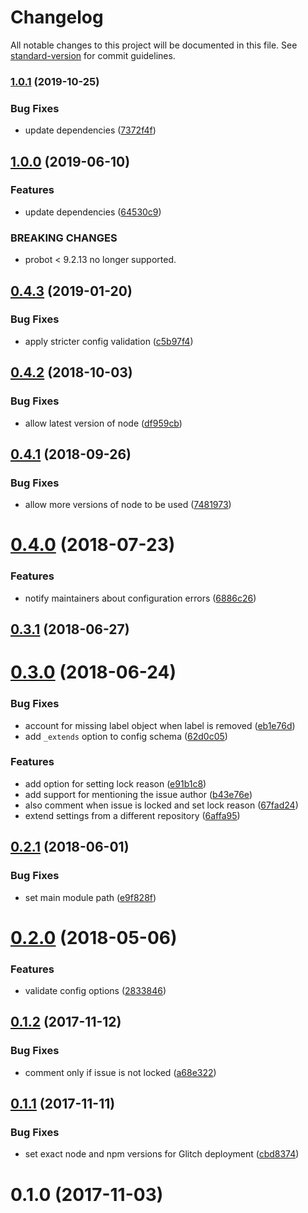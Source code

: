 # Changelog

All notable changes to this project will be documented in this file. See [standard-version](https://github.com/conventional-changelog/standard-version) for commit guidelines.

### [1.0.1](https://github.com/dessant/support-requests-app/compare/v1.0.0...v1.0.1) (2019-10-25)


### Bug Fixes

* update dependencies ([7372f4f](https://github.com/dessant/support-requests-app/commit/7372f4f530e0c33f1d20a91ec3ee54adf137ea35))

## [1.0.0](https://github.com/dessant/support-requests-app/compare/v0.4.3...v1.0.0) (2019-06-10)


### Features

* update dependencies ([64530c9](https://github.com/dessant/support-requests-app/commit/64530c9))


### BREAKING CHANGES

* probot < 9.2.13 no longer supported.



<a name="0.4.3"></a>
## [0.4.3](https://github.com/dessant/support-requests-app/compare/v0.4.2...v0.4.3) (2019-01-20)


### Bug Fixes

* apply stricter config validation ([c5b97f4](https://github.com/dessant/support-requests-app/commit/c5b97f4))



<a name="0.4.2"></a>
## [0.4.2](https://github.com/dessant/support-requests-app/compare/v0.4.1...v0.4.2) (2018-10-03)


### Bug Fixes

* allow latest version of node ([df959cb](https://github.com/dessant/support-requests-app/commit/df959cb))



<a name="0.4.1"></a>
## [0.4.1](https://github.com/dessant/support-requests-app/compare/v0.4.0...v0.4.1) (2018-09-26)


### Bug Fixes

* allow more versions of node to be used ([7481973](https://github.com/dessant/support-requests-app/commit/7481973))



<a name="0.4.0"></a>
# [0.4.0](https://github.com/dessant/support-requests-app/compare/v0.3.1...v0.4.0) (2018-07-23)


### Features

* notify maintainers about configuration errors ([6886c26](https://github.com/dessant/support-requests-app/commit/6886c26))



<a name="0.3.1"></a>
## [0.3.1](https://github.com/dessant/support-requests-app/compare/v0.3.0...v0.3.1) (2018-06-27)



<a name="0.3.0"></a>
# [0.3.0](https://github.com/dessant/support-requests-app/compare/v0.2.1...v0.3.0) (2018-06-24)


### Bug Fixes

* account for missing label object when label is removed ([eb1e76d](https://github.com/dessant/support-requests-app/commit/eb1e76d))
* add `_extends` option to config schema ([62d0c05](https://github.com/dessant/support-requests-app/commit/62d0c05))


### Features

* add option for setting lock reason ([e91b1c8](https://github.com/dessant/support-requests-app/commit/e91b1c8))
* add support for mentioning the issue author ([b43e76e](https://github.com/dessant/support-requests-app/commit/b43e76e))
* also comment when issue is locked and set lock reason ([67fad24](https://github.com/dessant/support-requests-app/commit/67fad24))
* extend settings from a different repository ([6affa95](https://github.com/dessant/support-requests-app/commit/6affa95))



<a name="0.2.1"></a>
## [0.2.1](https://github.com/dessant/support-requests-app/compare/v0.2.0...v0.2.1) (2018-06-01)


### Bug Fixes

* set main module path ([e9f828f](https://github.com/dessant/support-requests-app/commit/e9f828f))



<a name="0.2.0"></a>
# [0.2.0](https://github.com/dessant/support-requests-app/compare/v0.1.2...v0.2.0) (2018-05-06)


### Features

* validate config options ([2833846](https://github.com/dessant/support-requests-app/commit/2833846))



<a name="0.1.2"></a>
## [0.1.2](https://github.com/dessant/support-requests-app/compare/v0.1.1...v0.1.2) (2017-11-12)


### Bug Fixes

* comment only if issue is not locked ([a68e322](https://github.com/dessant/support-requests-app/commit/a68e322))



<a name="0.1.1"></a>
## [0.1.1](https://github.com/dessant/support-requests-app/compare/v0.1.0...v0.1.1) (2017-11-11)


### Bug Fixes

* set exact node and npm versions for Glitch deployment ([cbd8374](https://github.com/dessant/support-requests-app/commit/cbd8374))



<a name="0.1.0"></a>
# 0.1.0 (2017-11-03)
